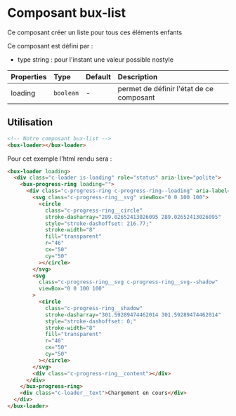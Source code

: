 # Composant bux-list

Ce composant créer un liste pour tous ces éléments enfants

Ce composant est défini par :

- type string : pour l'instant une valeur possible nostyle

| Properties | Type      | Default | Description                              |
| :--------- | :-------- | :------ | :--------------------------------------- |
| loading    | `boolean` | -       | permet de définir l'état de ce composant |

## Utilisation

```html
<!-- Notre composant bux-list -->
<bux-loader></bux-loader>
```

Pour cet exemple l'html rendu sera :

```html
<bux-loader loading>
  <div class="c-loader is-loading" role="status" aria-live="polite">
    <bux-progress-ring loading="">
      <div class="c-progress-ring c-progress-ring--loading" aria-label="">
        <svg class="c-progress-ring__svg" viewBox="0 0 100 100">
          <circle
            class="c-progress-ring__circle"
            stroke-dasharray="289.02652413026095 289.02652413026095"
            style="stroke-dashoffset: 216.77;"
            stroke-width="8"
            fill="transparent"
            r="46"
            cx="50"
            cy="50"
          ></circle>
        </svg>
        <svg
          class="c-progress-ring__svg c-progress-ring__svg--shadow"
          viewBox="0 0 100 100"
        >
          <circle
            class="c-progress-ring__shadow"
            stroke-dasharray="301.59289474462014 301.59289474462014"
            style="stroke-dashoffset: 0;"
            stroke-width="8"
            fill="transparent"
            r="46"
            cx="50"
            cy="50"
          ></circle>
        </svg>
        <div class="c-progress-ring__content"></div>
      </div>
    </bux-progress-ring>
    <div class="c-loader__text">Chargement en cours</div>
  </div>
</bux-loader>
```
